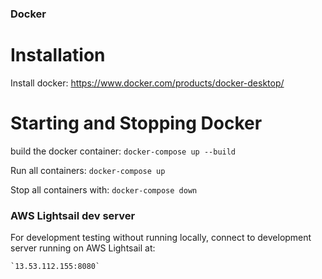
### Docker

# Installation

Install docker:
    https://www.docker.com/products/docker-desktop/

# Starting and Stopping Docker

build the docker container:
    `docker-compose up --build`

Run all containers:
    `docker-compose up`

Stop all containers with:
    `docker-compose down`

### AWS Lightsail dev server

For development testing without running locally, connect to development server running on AWS Lightsail at:
    
    `13.53.112.155:8080`

